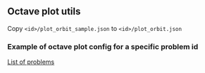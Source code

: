 ## Octave plot utils

Copy `<id>/plot_orbit_sample.json` to `<id>/plot_orbit.json`

### Example of octave plot config for a specific problem id

[List of problems](../js/problems/README.md)
